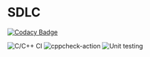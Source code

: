 # SDLC

[![Codacy Badge](https://api.codacy.com/project/badge/Grade/5c57aa0a3fec44edb9548029cc32e46b)](https://app.codacy.com/manual/99002614/SDLC?utm_source=github.com&utm_medium=referral&utm_content=99002614/SDLC&utm_campaign=Badge_Grade_Dashboard)

![C/C++ CI](https://github.com/99002614/SDLC/workflows/C/C++%20CI/badge.svg)
![cppcheck-action](https://github.com/99002614/SDLC/workflows/cppcheck-action/badge.svg)
![Unit testing](https://github.com/99002614/SDLC/workflows/Unit%20testing/badge.svg)

